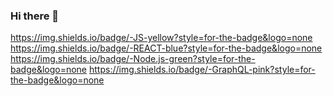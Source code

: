 ### Hi there 👋

https://img.shields.io/badge/-JS-yellow?style=for-the-badge&logo=none
https://img.shields.io/badge/-REACT-blue?style=for-the-badge&logo=none
https://img.shields.io/badge/-Node.js-green?style=for-the-badge&logo=none
https://img.shields.io/badge/-GraphQL-pink?style=for-the-badge&logo=none


<!--



:+1: :sparkles: :camel: :tada:
:rocket: :metal: :octocat: 

- [x] this is a complete item
- [ ] this is an incomplete item
- [x] @mentions, #refs, [links](),
**formatting**, and <del>tags</del>
supported
- [x] list syntax required (any
unordered or ordered list
supported)


**loocash3/loocash3** is a ✨ _special_ ✨ repository because its `README.md` (this file) appears on your GitHub profile.

Here are some ideas to get you started:

- 🔭 I’m currently working on ...
- 🌱 I’m currently learning ...
- 👯 I’m looking to collaborate on ...
- 🤔 I’m looking for help with ...
- 💬 Ask me about ...
- 📫 How to reach me: ...
- 😄 Pronouns: ...
- ⚡ Fun fact: ...
-->
